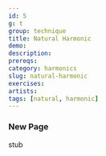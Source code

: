 ```yaml
---
id: 5
g: t
group: technique
title: Natural Harmonic
demo: 
description:
prereqs: 
category: harmonics
slug: natural-harmonic
exercises:
artists: 
tags: [natural, harmonic]
---
```


### New Page

stub
